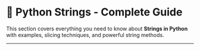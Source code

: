 # 📘 Python Strings - Complete Guide

This section covers everything you need to know about **Strings in Python** with examples, slicing techniques, and powerful string methods.

---
